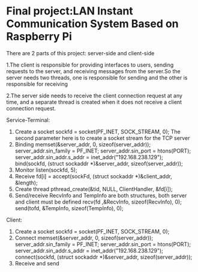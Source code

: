 # Final project:LAN Instant Communication System Based on Raspberry Pi

There are 2 parts of this project: server-side and client-side

1.The client is responsible for providing interfaces to users, sending requests to the server, and receiving messages from the server.So the server needs two threads, one is responsible for sending and the other is responsible for receiving

2.The server side needs to receive the client connection request at any time, and a separate thread is created when it does not receive a client connection request.

Service-Terminal:
1. Create a socket
sockfd = socket(PF_INET, SOCK_STREAM, 0);
The second parameter here is to create a socket stream for the TCP server
2. Binding
memset(&server_addr, 0, sizeof(server_addr));
server_addr.sin_family = PF_INET;
server_addr.sin_port = htons(PORT);
server_addr.sin_addr.s_addr = inet_addr("192.168.238.129");
bind(sockfd, (struct sockaddr *)&server_addr, sizeof(server_addr));
3. Monitor
listen(sockfd, 5);
4. Receive
fd[i] = accept(sockFd, (struct sockaddr *)&client_addr, &length);
5. Create thread
pthread_create(&tid, NULL, ClientHandler, &fd[i]);
6. Send/receive
RecvInfo and TempInfo are both structures, both server and client must be defined
recv(fd ,&RecvInfo, sizeof(RecvInfo), 0);
send(tofd, &TempInfo, sizeof(TempInfo), 0);

Client:
1. Create a socket
sockfd = socket(PF_INET, SOCK_STREAM, 0);
2. Connect
memset(&server_addr, 0, sizeof(server_addr));
server_addr.sin_family = PF_INET;
server_addr.sin_port = htons(PORT);
server_addr.sin_addr.s_addr = inet_addr("192.168.238.129");
connect(sockfd, (struct sockaddr *)&server_addr, sizeof(server_addr));
3. Receive and send
